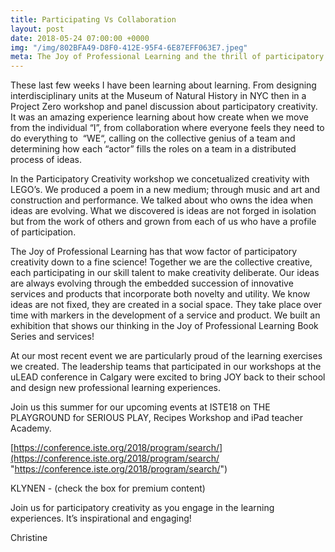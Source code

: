 ```yaml
---
title: Participating Vs Collaboration
layout: post
date: 2018-05-24 07:00:00 +0000
img: "/img/802BFA49-D8F0-412E-95F4-6E87EFF063E7.jpeg"
meta: The Joy of Professional Learning and the thrill of participatory creativity.
---
```

These last few weeks I have been learning about learning. From designing interdisciplinary units at the Museum of Natural History in NYC then in a Project Zero workshop and panel discussion about participatory creativity. It was an amazing experience learning about how create when we move from the individual “I”, from collaboration where everyone feels they need to do everything to  “WE“, calling on the collective genius of a team and determining how each “actor” fills the roles on a team in a distributed process of ideas. 

In the Participatory Creativity workshop we concetualized creativity with LEGO’s. We produced a poem in a new medium; through music and art and construction and performance. We talked about who owns the idea when ideas are evolving. What we discovered is ideas are not forged in isolation but from the work of others and grown from each of us who have a profile of participation. 

The Joy of Professional Learning has that wow factor of participatory creativity down to a fine science!  Together we are the collective creative, each participating in our skill talent to make creativity deliberate. Our ideas are always evolving through the embedded succession of innovative services and products that incorporate both novelty and utility. We know ideas are not fixed, they are created in a social space. They take place over time with markers in the development of a service and product. We built an exhibition that shows our thinking in the Joy of Professional Learning Book Series and services!

At our most recent event we are particularly proud of the learning exercises we created. The leadership teams that participated in our workshops at the uLEAD conference in Calgary were excited to bring JOY back to their school and design new professional learning experiences.

 Join us this summer for our upcoming events at ISTE18 on THE PLAYGROUND for SERIOUS PLAY, Recipes Workshop and iPad teacher Academy.

[https://conference.iste.org/2018/program/search/](https://conference.iste.org/2018/program/search/ "https://conference.iste.org/2018/program/search/")

KLYNEN - (check the box for premium content)

Join us for participatory creativity as you engage in the learning experiences. It’s inspirational and engaging! 

Christine